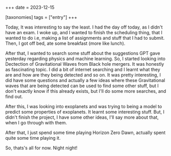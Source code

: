 +++
date = 2023-12-15

[taxonomies]
tags = ["entry"]
+++

<!-- more -->

Today, It was interesting to say the least. I had the day off today, as I didn't have an exam. I woke up, and I wanted to finish the scheduling thing, that I wanted to do i.e, making a list of assignments and stuff that I had to submit. Then, I got off bed, ate some breakfast (more like lunch).

After that, I wanted to search some stuff about the suggestions GPT gave yesterday regarding physics and machine learning. So, I started looking into Dectection of Gravitational Waves from Black hole mergers. It was honestly as fascinating topic. I did a bit of internet searching and I learnt what they are and how are they being detected and so on. It was pretty interesting, I did have some questions and actually a few ideas where these Gravitational waves that are being detected can be used to find some other stuff, but I don't exactly know if this already exists, but I'll do some more searches, and find out.

After this, I was looking into exoplanets and was trying to being a model to predict some properties of exoplanets. It learnt some interesting stuff. But, I didn't finish the project, I have some other ideas, I'll say more about that, when I go through with them.

After that, I just spend some time playing Horizon Zero Dawn, actually spent quite some time playing it.

So, thats's all for now. Night night!